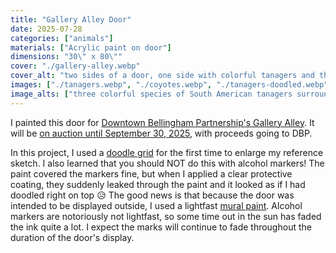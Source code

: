 ```yaml
---
title: "Gallery Alley Door"
date: 2025-07-28
categories: ["animals"]
materials: ["Acrylic paint on door"]
dimensions: "30\" x 80\""
cover: "./gallery-alley.webp"
cover_alt: "two sides of a door, one side with colorful tanagers and the other with two coyotes, both sides with bright pink flowers"
images: ["./tanagers.webp", "./coyotes.webp", "./tanagers-doodled.webp", "./coyotes-doodled.webp"]
image_alts: ["three colorful species of South American tanagers surrounded by tropical magenta flowers", "two coyotes surrounded by bright pink flowers, one with it's mouth wide open in a smirk", "the tanagers with a dark blue doodle grid leaking through", "the coyotes with a bright pink doodle grid leaking through"]
---
```

I painted this door for [Downtown Bellingham Partnership's Gallery Alley](https://www.downtownbellingham.com/public-art). It will be [on auction until September 30, 2025](https://givebutter.com/c/Osqh98/auction/items/1140447), with proceeds going to DBP.

In this project, I used a [doodle grid](https://youtu.be/7uDypeqS0hQ?si=b_E8vFWqP5yzybJe) for the first time to enlarge my reference sketch. I also learned that you should NOT do this with alcohol markers! The paint covered the markers fine, but when I applied a clear protective coating, they suddenly leaked through the paint and it looked as if I had doodled right on top 😥 The good news is that because the door was intended to be displayed outside, I used a lightfast [mural paint](https://chromaonline.com/mural-paint/). Alcohol markers are notoriously not lightfast, so some time out in the sun has faded the ink quite a lot. I expect the marks will continue to fade throughout the duration of the door's display.